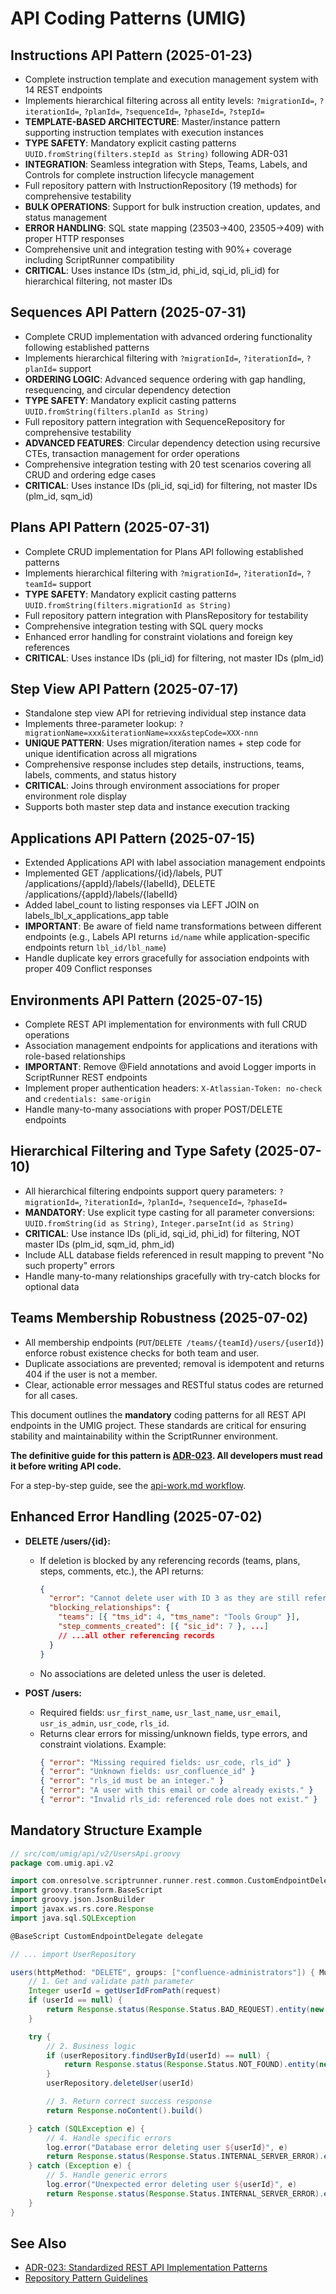 # API Coding Patterns (UMIG)

## Instructions API Pattern (2025-01-23)
- Complete instruction template and execution management system with 14 REST endpoints
- Implements hierarchical filtering across all entity levels: `?migrationId=`, `?iterationId=`, `?planId=`, `?sequenceId=`, `?phaseId=`, `?stepId=`
- **TEMPLATE-BASED ARCHITECTURE**: Master/instance pattern supporting instruction templates with execution instances
- **TYPE SAFETY**: Mandatory explicit casting patterns `UUID.fromString(filters.stepId as String)` following ADR-031
- **INTEGRATION**: Seamless integration with Steps, Teams, Labels, and Controls for complete instruction lifecycle management
- Full repository pattern with InstructionRepository (19 methods) for comprehensive testability
- **BULK OPERATIONS**: Support for bulk instruction creation, updates, and status management
- **ERROR HANDLING**: SQL state mapping (23503→400, 23505→409) with proper HTTP responses
- Comprehensive unit and integration testing with 90%+ coverage including ScriptRunner compatibility
- **CRITICAL**: Uses instance IDs (stm_id, phi_id, sqi_id, pli_id) for hierarchical filtering, not master IDs

## Sequences API Pattern (2025-07-31)
- Complete CRUD implementation with advanced ordering functionality following established patterns
- Implements hierarchical filtering with `?migrationId=`, `?iterationId=`, `?planId=` support
- **ORDERING LOGIC**: Advanced sequence ordering with gap handling, resequencing, and circular dependency detection
- **TYPE SAFETY**: Mandatory explicit casting patterns `UUID.fromString(filters.planId as String)`
- Full repository pattern integration with SequenceRepository for comprehensive testability
- **ADVANCED FEATURES**: Circular dependency detection using recursive CTEs, transaction management for order operations
- Comprehensive integration testing with 20 test scenarios covering all CRUD and ordering edge cases
- **CRITICAL**: Uses instance IDs (pli_id, sqi_id) for filtering, not master IDs (plm_id, sqm_id)

## Plans API Pattern (2025-07-31)
- Complete CRUD implementation for Plans API following established patterns
- Implements hierarchical filtering with `?migrationId=`, `?iterationId=`, `?teamId=` support
- **TYPE SAFETY**: Mandatory explicit casting patterns `UUID.fromString(filters.migrationId as String)`
- Full repository pattern integration with PlansRepository for testability
- Comprehensive integration testing with SQL query mocks
- Enhanced error handling for constraint violations and foreign key references
- **CRITICAL**: Uses instance IDs (pli_id) for filtering, not master IDs (plm_id)

## Step View API Pattern (2025-07-17)
- Standalone step view API for retrieving individual step instance data
- Implements three-parameter lookup: `?migrationName=xxx&iterationName=xxx&stepCode=XXX-nnn`
- **UNIQUE PATTERN**: Uses migration/iteration names + step code for unique identification across all migrations
- Comprehensive response includes step details, instructions, teams, labels, comments, and status history
- **CRITICAL**: Joins through environment associations for proper environment role display
- Supports both master step data and instance execution tracking

## Applications API Pattern (2025-07-15)
- Extended Applications API with label association management endpoints
- Implemented GET /applications/{id}/labels, PUT /applications/{appId}/labels/{labelId}, DELETE /applications/{appId}/labels/{labelId}
- Added label_count to listing responses via LEFT JOIN on labels_lbl_x_applications_app table
- **IMPORTANT**: Be aware of field name transformations between different endpoints (e.g., Labels API returns `id/name` while application-specific endpoints return `lbl_id/lbl_name`)
- Handle duplicate key errors gracefully for association endpoints with proper 409 Conflict responses

## Environments API Pattern (2025-07-15)
- Complete REST API implementation for environments with full CRUD operations
- Association management endpoints for applications and iterations with role-based relationships
- **IMPORTANT**: Remove @Field annotations and avoid Logger imports in ScriptRunner REST endpoints
- Implement proper authentication headers: `X-Atlassian-Token: no-check` and `credentials: same-origin`
- Handle many-to-many associations with proper POST/DELETE endpoints

## Hierarchical Filtering and Type Safety (2025-07-10)
- All hierarchical filtering endpoints support query parameters: `?migrationId=`, `?iterationId=`, `?planId=`, `?sequenceId=`, `?phaseId=`
- **MANDATORY**: Use explicit type casting for all parameter conversions: `UUID.fromString(id as String)`, `Integer.parseInt(id as String)`
- **CRITICAL**: Use instance IDs (pli_id, sqi_id, phi_id) for filtering, NOT master IDs (plm_id, sqm_id, phm_id)
- Include ALL database fields referenced in result mapping to prevent "No such property" errors
- Handle many-to-many relationships gracefully with try-catch blocks for optional data

## Teams Membership Robustness (2025-07-02)
- All membership endpoints (`PUT`/`DELETE /teams/{teamId}/users/{userId}`) enforce robust existence checks for both team and user.
- Duplicate associations are prevented; removal is idempotent and returns 404 if the user is not a member.
- Clear, actionable error messages and RESTful status codes are returned for all cases.

This document outlines the **mandatory** coding patterns for all REST API endpoints in the UMIG project. These standards are critical for ensuring stability and maintainability within the ScriptRunner environment.

**The definitive guide for this pattern is [ADR-023](../../../../docs/adr/ADR-023-Standardized-Rest-Api-Patterns.md). All developers must read it before writing API code.**

For a step-by-step guide, see the [api-work.md workflow](../../../../.clinerules/workflows/api-work.md).

## Enhanced Error Handling (2025-07-02)

- **DELETE /users/{id}:**
  - If deletion is blocked by any referencing records (teams, plans, steps, comments, etc.), the API returns:
    ```json
    {
      "error": "Cannot delete user with ID 3 as they are still referenced by other resources.",
      "blocking_relationships": {
        "teams": [{ "tms_id": 4, "tms_name": "Tools Group" }],
        "step_comments_created": [{ "sic_id": 7 }, ...]
        // ...all other referencing records
      }
    }
    ```
  - No associations are deleted unless the user is deleted.

- **POST /users:**
  - Required fields: `usr_first_name`, `usr_last_name`, `usr_email`, `usr_is_admin`, `usr_code`, `rls_id`.
  - Returns clear errors for missing/unknown fields, type errors, and constraint violations. Example:
    ```json
    { "error": "Missing required fields: usr_code, rls_id" }
    { "error": "Unknown fields: usr_confluence_id" }
    { "error": "rls_id must be an integer." }
    { "error": "A user with this email or code already exists." }
    { "error": "Invalid rls_id: referenced role does not exist." }
    ```

## Mandatory Structure Example
```groovy
// src/com/umig/api/v2/UsersApi.groovy
package com.umig.api.v2

import com.onresolve.scriptrunner.runner.rest.common.CustomEndpointDelegate
import groovy.transform.BaseScript
import groovy.json.JsonBuilder
import javax.ws.rs.core.Response
import java.sql.SQLException

@BaseScript CustomEndpointDelegate delegate

// ... import UserRepository

users(httpMethod: "DELETE", groups: ["confluence-administrators"]) { MultivaluedMap queryParams, String body, HttpServletRequest request ->
    // 1. Get and validate path parameter
    Integer userId = getUserIdFromPath(request)
    if (userId == null) {
        return Response.status(Response.Status.BAD_REQUEST).entity(new JsonBuilder([error: "User ID is required."]).toString()).build()
    }

    try {
        // 2. Business logic
        if (userRepository.findUserById(userId) == null) {
            return Response.status(Response.Status.NOT_FOUND).entity(new JsonBuilder([error: "User not found."]).toString()).build()
        }
        userRepository.deleteUser(userId)

        // 3. Return correct success response
        return Response.noContent().build()

    } catch (SQLException e) {
        // 4. Handle specific errors
        log.error("Database error deleting user ${userId}", e)
        return Response.status(Response.Status.INTERNAL_SERVER_ERROR).entity(new JsonBuilder([error: "A database error occurred."]).toString()).build()
    } catch (Exception e) {
        // 5. Handle generic errors
        log.error("Unexpected error deleting user ${userId}", e)
        return Response.status(Response.Status.INTERNAL_SERVER_ERROR).entity(new JsonBuilder([error: "An internal error occurred."]).toString()).build()
    }
}
```

## See Also
- [ADR-023: Standardized REST API Implementation Patterns](../../../../docs/adr/ADR-023-Standardized-Rest-Api-Patterns.md)
- [Repository Pattern Guidelines](../repository/README.md)
